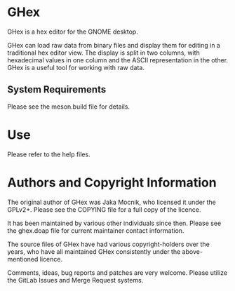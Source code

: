 # GHex

GHex is a hex editor for the GNOME desktop.

GHex can load raw data from binary files and display them for editing in
a traditional hex editor view. The display is split in two columns, with
hexadecimal values in one column and the ASCII representation in the
other. GHex is a useful tool for working with raw data.

## System Requirements

Please see the meson.build file for details.

# Use

Please refer to the help files.

# Authors and Copyright Information

The original author of GHex was Jaka Mocnik, who licensed it under the
GPLv2+. Please see the COPYING file for a full copy of the licence.

It has been maintained by various other individuals since then. Please see the
ghex.doap file for current maintainer contact information.

The source files of GHex have had various copyright-holders over the
years, who have all maintained GHex consistently under the
above-mentioned licence.

Comments, ideas, bug reports and patches are very welcome. Please
utilize the GitLab Issues and Merge Request systems.
